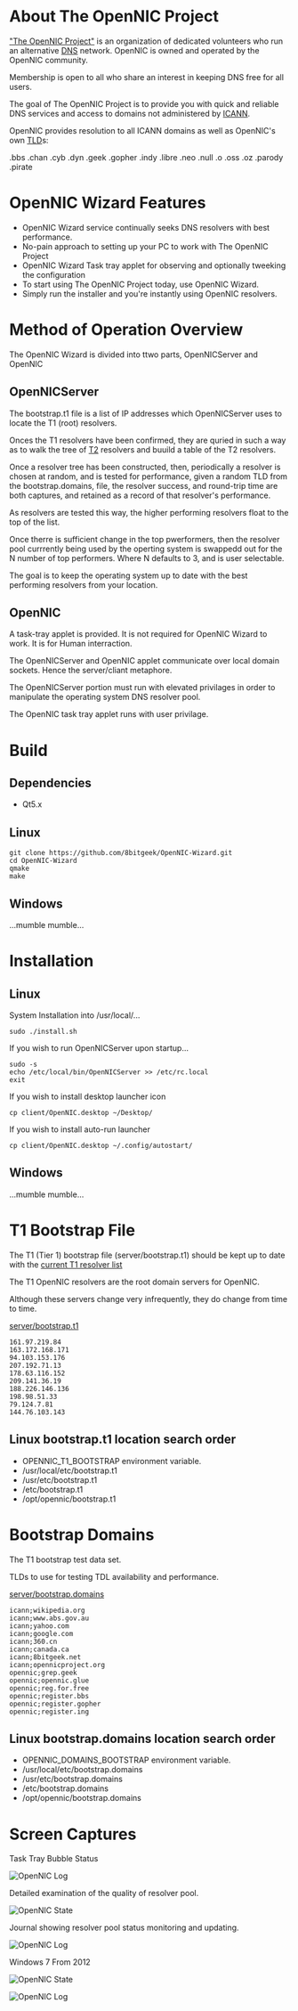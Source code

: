 
# About The OpenNIC Project

["The OpenNIC Project"](http://www.opennicproject.org) is an organization of dedicated volunteers who run an alternative [DNS](https://en.wikipedia.org/wiki/Domain_Name_System) network. OpenNIC is owned and operated by the OpenNIC community. 

Membership is open to all who share an interest in keeping DNS free for all users. 

The goal of The OpenNIC Project is to provide you with quick and reliable DNS services and access
to domains not administered by [ICANN](https://www.icann.org/).

OpenNIC provides resolution to all ICANN domains as well as OpenNIC's own [TLD](https://en.wikipedia.org/wiki/Top-level_domain)s:

.bbs
.chan
.cyb
.dyn
.geek
.gopher
.indy
.libre
.neo
.null
.o
.oss
.oz
.parody
.pirate


# OpenNIC Wizard Features
  - OpenNIC Wizard service continually seeks DNS resolvers with best performance.
  - No-pain approach to setting up your PC to work with The OpenNIC Project
  - OpenNIC Wizard Task tray applet for observing and optionally tweeking the configuration
  - To start using The OpenNIC Project today, use OpenNIC Wizard. 
  - Simply run the installer and you're instantly using OpenNIC resolvers.

# Method of Operation Overview

The OpenNIC Wizard is divided into ttwo parts, OpenNICServer and OpenNIC

## OpenNICServer

The bootstrap.t1 file is a list of IP addresses which OpenNICServer uses to locate the T1 (root) resolvers. 

Onces the T1 resolvers have been confirmed, they are quried in such a way as to walk the tree of [T2](https://servers.opennic.org/?tier=2) resolvers and buuild a table of the T2 resolvers.

Once a resolver tree has been constructed, then, periodically a resolver is chosen at random, 
and is tested for performance, given a random TLD from the bootstrap.domains, file, the resolver success, and round-trip time are both captures, and retained as a record of that resolver's performance.

As resolvers are tested this way, the higher performing resolvers float to the top of the list.

Once therre is sufficient change in the top pwerformers, then the resolver pool currrently being used by the operting system is swappedd out for the N number of top performers. Where N defaults to 3, and is user selectable.

The goal is to keep the operating system up to date with the best performing resolvers from your location.

## OpenNIC

A task-tray applet is provided. It is not required for OpenNIC Wizard to work. It is for Human interraction.

The OpenNICServer and OpenNIC applet communicate over local domain sockets. Hence the server/cliant metaphore.

The OpenNICServer portion must run with elevated privilages in order to manipulate the operating system DNS resolver pool.

The OpenNIC task tray applet runs with user privilage.


# Build

## Dependencies

* Qt5.x

## Linux

```
git clone https://github.com/8bitgeek/OpenNIC-Wizard.git
cd OpenNIC-Wizard
qmake
make
```
## Windows

...mumble mumble...

# Installation

## Linux

System Installation into /usr/local/...

```
sudo ./install.sh
```
If you wish to run OpenNICServer upon startup...
```
sudo -s
echo /etc/local/bin/OpenNICServer >> /etc/rc.local
exit
```
If you wish to install desktop launcher icon
```
cp client/OpenNIC.desktop ~/Desktop/
```
If you wish to install auto-run launcher
```
cp client/OpenNIC.desktop ~/.config/autostart/
```

## Windows

...mumble mumble...

# T1 Bootstrap File

The T1 (Tier 1) bootstrap file (server/bootstrap.t1) should be kept up to date with the [current T1 resolver list](https://servers.opennic.org/?tier=1)

The T1 OpenNIC resolvers are the root domain servers for OpenNIC.

Although these servers change very infrequently, they do change from time to time. 

[server/bootstrap.t1](server/bootstrap.t1)

```
161.97.219.84
163.172.168.171
94.103.153.176
207.192.71.13
178.63.116.152
209.141.36.19
188.226.146.136
198.98.51.33
79.124.7.81
144.76.103.143

```
## Linux bootstrap.t1 location search order

* OPENNIC_T1_BOOTSTRAP environment variable.
* /usr/local/etc/bootstrap.t1
* /usr/etc/bootstrap.t1
* /etc/bootstrap.t1
* /opt/opennic/bootstrap.t1

# Bootstrap Domains

The T1 bootstrap test data set.

TLDs to use for testing TDL availability and performance.

[server/bootstrap.domains](server/bootstrap.domains)

```
icann;wikipedia.org
icann;www.abs.gov.au
icann;yahoo.com
icann;google.com
icann;360.cn
icann;canada.ca
icann;8bitgeek.net
icann;opennicproject.org
opennic;grep.geek
opennic;opennic.glue
opennic;reg.for.free
opennic;register.bbs
opennic;register.gopher
opennic;register.ing
```
## Linux bootstrap.domains location search order

* OPENNIC_DOMAINS_BOOTSTRAP environment variable.
* /usr/local/etc/bootstrap.domains
* /usr/etc/bootstrap.domains
* /etc/bootstrap.domains
* /opt/opennic/bootstrap.domains

# Screen Captures

Task Tray Bubble Status

![OpenNIC Log](www/opennic-wizard5.png)

Detailed examination of the quality of resolver pool.

![OpenNIC State](www/opennic-wizard3.png)

Journal showing resolver pool status monitoring and updating.

![OpenNIC Log](www/opennic-wizard4.png)

Windows 7 From 2012

![OpenNIC State](www/opennic-wizard1.jpeg)

![OpenNIC Log](www/opennic-wizard2.jpeg)

